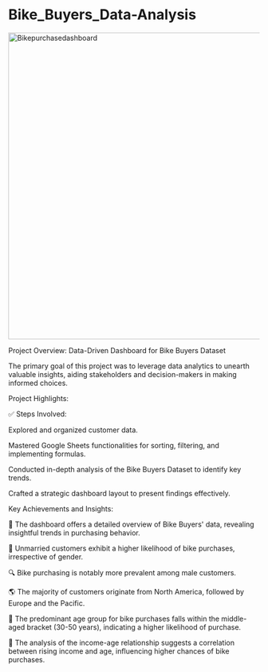 # Bike_Buyers_Data-Analysis
<img width="614" alt="Bikepurchasedashboard" src="https://github.com/Harshithachandaluri/Bike_Buyers_Data-Analysis/assets/85833792/28618859-ea8f-4b80-80a7-bed4b6638969">


Project Overview: Data-Driven Dashboard for Bike Buyers Dataset

The primary goal of this project was to leverage data analytics to unearth valuable insights, aiding stakeholders and decision-makers in making informed choices.

Project Highlights:

✅ Steps Involved:

Explored and organized customer data.

Mastered Google Sheets functionalities for sorting, filtering, and implementing formulas.

Conducted in-depth analysis of the Bike Buyers Dataset to identify key trends.

Crafted a strategic dashboard layout to present findings effectively.

Key Achievements and Insights:

👣 The dashboard offers a detailed overview of Bike Buyers' data, revealing insightful trends in purchasing behavior.

📍 Unmarried customers exhibit a higher likelihood of bike purchases, irrespective of gender.

🔍 Bike purchasing is notably more prevalent among male customers.

🌎 The majority of customers originate from North America, followed by Europe and the Pacific.

📆 The predominant age group for bike purchases falls within the middle-aged bracket (30-50 years), indicating a higher 
likelihood of purchase.

💸 The analysis of the income-age relationship suggests a correlation between rising income and age, influencing higher chances of bike purchases.

